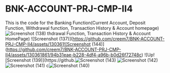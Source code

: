# BNK-ACCOUNT-PRJ-CMP-II4
This is the code for the Banking Function(Current Account, Deposit Function, Withdrawal function, Transaction History & Account homepage)
![Screenshot (138)](https://github.com/creem7/BNK-ACCOUNT-PRJ-CMP-II4/assets/130361861/5368b1d0-e5dd-48b8-8dc3-32cd7a5c77f6)
thdrawal Function, Transaction History & Account HomePage)
![Screenshot (137)](https://github.com/creem7/BNK-ACCOUNT-PRJ-CMP-II4/assets/130361![Screenshot (144)](https://github.com/creem7/BNK-ACCOUNT-PRJ-CMP-II4/assets/130361861/94b31eae-b228-4df4-a96b-b0d26f72748c)
![Up![Screenshot (139)](https://github.![Screenshot (143)](https://github.com/creem7/BNK-ACCOUNT-PRJ-CMP-II4/assets/130361861/b75ce6d9-2729-4d35-a80c-9f02765f75af)
![Screenshot (142)](https://github.com/creem7/BNK-ACCOUNT-PRJ-CMP-II4/assets/130361861/f4568e54-6311-4820-9538-dba22cea7fc3)
![Screenshot (141)](https://github.com/creem7/BNK-ACCOUNT-PRJ-CMP-II4/assets/130361861/9abb158d-54f2-4c0e-8aad-b444c03f0fdd)
c![Screenshot (140)](https://github.com/creem7/BNK-ACCOUNT-PRJ-CMP-II4/assets/130361861/b4d22a9e-94df-424a-ac73-a3efe221bdfd)
